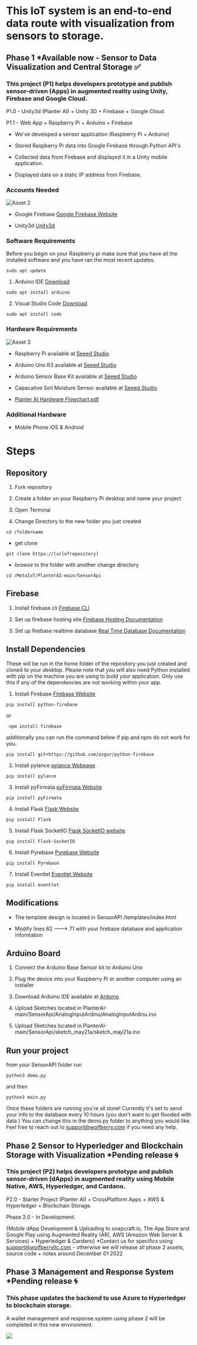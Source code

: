 # This IoT system is an end-to-end data route with visualization from sensors to storage.

## Phase 1 *Available now - Sensor to Data Visualization and Central Storage ✅



### This project (P1) helps developers prototype and publish sensor-driven (Apps) in augmented reality using Unity, Firebase and Google Cloud. 


P1.0 - Unity3d (Planter AI) + Unity 3D + Firebase + Google Cloud.

P1.1 - Web App + Raspberry Pi + Arduino + Firebase

- We've developed a sensor application (Raspberry Pi + Arduino)

- Stored Raspberry Pi data into Google Firebase through Python API's

- Collected data from Firebase and displayed it in a Unity mobile application.

- Displayed data on a static IP address from Firebase.

### Accounts Needed 

![Asset 2](https://user-images.githubusercontent.com/21232416/196292350-6d3745db-c8a0-42b1-b3bd-c1f502291eb6.png)

- Google Firebase [Google Firebase Website](https://firebase.google.com/)

- Unity3d [Unity3d](https://id.unity.com/en/conversations/1f2147f1-98fe-445d-a797-7bf5357d6c5c001f)

### Software Requirements 
Before you begin on your Raspberry pi make sure that you have all the installed software and you have ran the most recent updates.

```
sudo apt update
```

1. Arduino IDE [Download](https://www.arduino.cc/en/software)

```
sudo apt install arduino
```

2. Visual Studio Code [Download](https://code.visualstudio.com/docs/setup/raspberry-pi)

```
sudo apt install code
```

### Hardware Requirements

![Asset 3](https://user-images.githubusercontent.com/21232416/196295183-b9934274-4904-4486-aef0-df41b0a34e33.png)


- Raspberry Pi available at [Seeed Studio](https://www.seeedstudio.com/Raspberry-Pi-4-Computer-Model-B-4GB-p-4077.html)

- Arduino Uno R3 available at [Seeed Studio](https://www.seeedstudio.com/Arduino-Uno-Rev3-p-2995.html)

- Arduino Sensor Base Kit available at [Seeed Studio](https://www.seeedstudio.com/Arduino-Sensor-Kit-Base-p-4743.html)

- Capacative Soil Moisture Sensor available at [Seeed Studio](https://www.seeedstudio.com/Grove-Capacitive-Moisture-Sensor-Corrosion-Resistant.html)
- [Planter AI Hardware Flowchart.pdf](https://github.com/wolfberryllc/MetaIoT/files/9822443/Planter.AI.Hardware.Flowchart.pdf)



### Additional Hardware

- Mobile Phone iOS & Android

# Steps

## Repository

1. Fork repository 

2. Create a folder on your Raspberry Pi desktop and name your project

3.  Open Terminal 

4.  Change Directory to the new folder you just created 

``` 
cd /foldername 
```

 - get clone

```
git clone https://(urlofrepository) 
```

- browse to the folder with another change directory

```
cd /MetaIoT/PlanterAI-main/SensorApi
```

 ## Firebase
 
1. Install firebase cli
[Firebase CLI](https://firebase.google.com/docs/cli?authuser=0#install_the_firebase_cli)

2. Set up firebase hosting site
[Firebase Hosting Documentation](https://firebase.google.com/docs/hosting/quickstart?authuser=0)

3. Set up firebase realtime database
[Real Time Database Documentation](https://console.firebase.google.com/u/0/project/demoapp-20c7e/database)




## Install Dependencies
These will be run in the home folder of the repository you just created and cloned to your desktop. Please note that you will also need Python installed with pip on the machine you are using to build your application. Only use this if any of the dependencies are not working within your app. 

1. Install Firebase [Firebase Website](https://firebase.google.com/docs/web/setup)

```
pip install python-firebase
```
or

```
 npm install firebase
 ```
 additionally you can run the command below if pip and npm do not work for you.
 
 ```
 pip install git+https://github.com/ozgur/python-firebase
 
```


2. Install pylance [pylance Webpage](https://pypi.org/project/pylance/)

```
pip install pylance
```

3. Install pyFirmata [pyFirmata Website ](https://pypi.org/project/pyFirmata/)

```
pip install pyFirmata
```
4. Install Flask [Flask Website](https://pypi.org/project/Flask/)

``` 
pip install Flask
```

5. Install Flask SocketIO [Flask SocketIO website](https://pypi.org/project/Flask-SocketIO/)

``` 
pip install Flask-SocketIO 
```

6. Install Pyrebase [Pyrebase Website](https://pypi.org/project/Pyrebase/)

```
pip install Pyrebase
```

7. Install Eventlet [Eventlet Website ](https://pypi.org/project/eventlet/)

``` 
pip install eventlet
```




## Modifications

- The template design is located in SensorAPI /templates/index.html

- Modify lines 62 ---> 71 with your firebase database and application information

## Arduino Board

1. Connect the Arduino Base Sensor kit to Arduino Uno 

2. Plug the device into your Raspberry Pi or another computer using an installer

3. Download Arduino IDE available at [Arduino ](https://www.arduino.cc/en/software)

4. Upload Sketches located in
PlanterAI-main/SensorApi/AnalogInputArdinu/AnalogInputArdinu.ino
  
5. Upload Sketches located in 
PlanterAI-main/SensorApi/sketch_may21a/sketch_may21a.ino


## Run your project

from your SensorAPI folder run 

```
python3 demo.py
```

and then 

```
python3 main.py
```

Once these folders are running you're all done! Currently it's set to send your info to the database every 10 hours (you don't want to get flooded with data )
You can change this in the demo.py folder to anything you would like. Feel free to reach out to support@wolfberry.com if you need any help. 
 

    
## Phase 2 Sensor to Hyperledger and Blockchain Storage with Visualization *Pending release :cyclone:
### This project (P2) helps developers prototype and publish sensor-driven (dApps) in augmented reality using Mobile Native, AWS, Hyperledger, and Cardano. 

P2.0 - Starter Project (Planter AI) + CrossPlatform Apps + AWS & Hyperledger + Blockchain Storage.

Phase 2.0  - In Development.

{Mobile dApp Development & Uploading to snapcraft.io, The App Store and Google Play using Augmented Reality (AR), AWS (Amazon Web Server & Services) + Hyperledger & Cardano} *Contact us for specifics using support@wolfberryllc.com - otherwise we will release all phase 2 assets, source code + notes around December 01 2022



## Phase 3 Management and Response System *Pending release 🌀
### This phase updates the backend to use Azure to Hyperledger to blockchain storage. 
A wallet management and response system using phase 2 will be completed in this new environment. 

![](https://komarev.com/ghpvc/?username=wolfberryllc&color=green)
